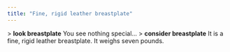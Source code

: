 ```yaml
---
title: "Fine, rigid leather breastplate"
---
```


\> **look breastplate**
You see nothing special...
\> **consider breastplate**
It is a fine, rigid leather breastplate.
It weighs seven pounds.